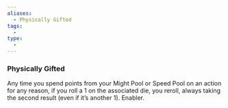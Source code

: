 ```yaml
---
aliases:
  - Physically Gifted
tags:
  - 
type:
  - 
---
```

### Physically Gifted

Any time you spend points from your Might Pool or Speed Pool on an action for any reason, if you roll a 1 on the associated die, you reroll, always taking the second result (even if it’s another 1). Enabler.